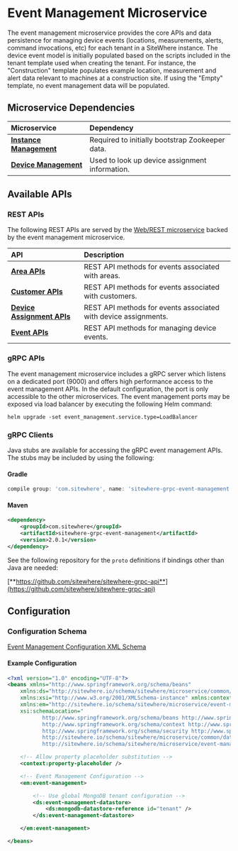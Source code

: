 # Event Management Microservice

<MicroserviceBadge text="Multitenant Microservice" type="multitenant"/>
The event management microservice provides the core APIs and data persistence
for managing device events (locations, measurements, alerts, command invocations, etc) for
each tenant in a SiteWhere instance. The device event model is initially populated based on
the scripts included in the tenant template used when creating the tenant. For instance, the
"Construction" template populates example location, measurement and alert data relevant to
machines at a construction site. If using the "Empty" template, no event management data
will be populated.

## Microservice Dependencies

| Microservice                                        | Dependency                                      |
| :-------------------------------------------------- | :---------------------------------------------- |
| **[Instance Management](./instance-management.md)** | Required to initially bootstrap Zookeeper data. |
| **[Device Management](./device-management.md)**     | Used to look up device assignment information.  |

## Available APIs

### REST APIs

The following REST APIs are served by the [Web/REST microservice](web-rest.md) backed by the event
management microservice.

| API                                                                                | Description                                                     |
| :--------------------------------------------------------------------------------- | :-------------------------------------------------------------- |
| [**Area APIs**](http://sitewhere.io/docs/2.0.0/api2/#tag/areas)                    | REST API methods for events associated with areas.              |
| [**Customer APIs**](http://sitewhere.io/docs/2.0.0/api2/#tag/customers)            | REST API methods for events associated with customers.          |
| [**Device Assignment APIs**](http://sitewhere.io/docs/2.0.0/api2/#tag/assignments) | REST API methods for events associated with device assignments. |
| [**Event APIs**](http://sitewhere.io/docs/2.0.0/api2/#tag/device-events)           | REST API methods for managing device events.                    |

### gRPC APIs

The event management microservice includes a gRPC server which listens on a dedicated port
(9000) and offers high performance access to the event management APIs. In the default
configuration, the port is only accessible to the other microservices. The event management
ports may be exposed via load balancer by executing the following Helm command:

`helm upgrade -set event_management.service.type=LoadBalancer`

### gRPC Clients

Java stubs are available for accessing the gRPC event management APIs. The stubs
may be included by using the following:

#### Gradle

```groovy
compile group: 'com.sitewhere', name: 'sitewhere-grpc-event-management', version: '2.0.1'
```

#### Maven

```xml
<dependency>
    <groupId>com.sitewhere</groupId>
    <artifactId>sitewhere-grpc-event-management</artifactId>
    <version>2.0.1</version>
</dependency>
```

See the following repository for
the `proto` definitions if bindings other than Java are needed:

[**https://github.com/sitewhere/sitewhere-grpc-api**](https://github.com/sitewhere/sitewhere-grpc-api)

## Configuration

### Configuration Schema

[Event Management Configuration XML Schema](http://sitewhere.io/schema/sitewhere/microservice/event-management/current/event-management.xsd)

#### Example Configuration

```xml
<?xml version="1.0" encoding="UTF-8"?>
<beans xmlns="http://www.springframework.org/schema/beans"
	xmlns:ds="http://sitewhere.io/schema/sitewhere/microservice/common/datastore"
	xmlns:xsi="http://www.w3.org/2001/XMLSchema-instance" xmlns:context="http://www.springframework.org/schema/context"
	xmlns:em="http://sitewhere.io/schema/sitewhere/microservice/event-management"
	xsi:schemaLocation="
           http://www.springframework.org/schema/beans http://www.springframework.org/schema/beans/spring-beans-3.1.xsd
           http://www.springframework.org/schema/context http://www.springframework.org/schema/context/spring-context-3.1.xsd
           http://www.springframework.org/schema/security http://www.springframework.org/schema/security/spring-security-3.0.xsd
           http://sitewhere.io/schema/sitewhere/microservice/common/datastore http://sitewhere.io/schema/sitewhere/microservice/common/current/datastore-common.xsd
           http://sitewhere.io/schema/sitewhere/microservice/event-management http://sitewhere.io/schema/sitewhere/microservice/event-management/current/event-management.xsd">

	<!-- Allow property placeholder substitution -->
	<context:property-placeholder />

	<!-- Event Management Configuration -->
	<em:event-management>

		<!-- Use global MongoDB tenant configuration -->
		<ds:event-management-datastore>
			<ds:mongodb-datastore-reference id="tenant" />
		</ds:event-management-datastore>

	</em:event-management>

</beans>
```
